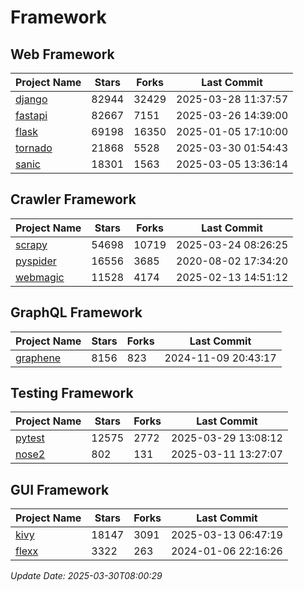 # Framework

## Web Framework
| Project Name | Stars | Forks | Last Commit |
| ------------ | ----- | ----- | ----------- |
| [django](https://github.com/django/django) | 82944 | 32429 | 2025-03-28 11:37:57 |
| [fastapi](https://github.com/fastapi/fastapi) | 82667 | 7151 | 2025-03-26 14:39:00 |
| [flask](https://github.com/pallets/flask) | 69198 | 16350 | 2025-01-05 17:10:00 |
| [tornado](https://github.com/tornadoweb/tornado) | 21868 | 5528 | 2025-03-30 01:54:43 |
| [sanic](https://github.com/sanic-org/sanic) | 18301 | 1563 | 2025-03-05 13:36:14 |

## Crawler Framework
| Project Name | Stars | Forks | Last Commit |
| ------------ | ----- | ----- | ----------- |
| [scrapy](https://github.com/scrapy/scrapy) | 54698 | 10719 | 2025-03-24 08:26:25 |
| [pyspider](https://github.com/binux/pyspider) | 16556 | 3685 | 2020-08-02 17:34:20 |
| [webmagic](https://github.com/code4craft/webmagic) | 11528 | 4174 | 2025-02-13 14:51:12 |

## GraphQL Framework
| Project Name | Stars | Forks | Last Commit |
| ------------ | ----- | ----- | ----------- |
| [graphene](https://github.com/graphql-python/graphene) | 8156 | 823 | 2024-11-09 20:43:17 |

## Testing Framework
| Project Name | Stars | Forks | Last Commit |
| ------------ | ----- | ----- | ----------- |
| [pytest](https://github.com/pytest-dev/pytest) | 12575 | 2772 | 2025-03-29 13:08:12 |
| [nose2](https://github.com/nose-devs/nose2) | 802 | 131 | 2025-03-11 13:27:07 |

## GUI Framework
| Project Name | Stars | Forks | Last Commit |
| ------------ | ----- | ----- | ----------- |
| [kivy](https://github.com/kivy/kivy) | 18147 | 3091 | 2025-03-13 06:47:19 |
| [flexx](https://github.com/flexxui/flexx) | 3322 | 263 | 2024-01-06 22:16:26 |

*Update Date: 2025-03-30T08:00:29*